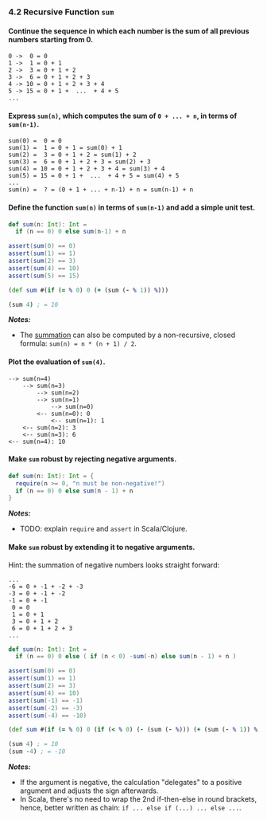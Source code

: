 ### 4.2 Recursive Function `sum`

#### Continue the sequence in which each number is the sum of all previous numbers starting from 0.

```
0 ->  0 = 0
1 ->  1 = 0 + 1
2 ->  3 = 0 + 1 + 2
3 ->  6 = 0 + 1 + 2 + 3
4 -> 10 = 0 + 1 + 2 + 3 + 4
5 -> 15 = 0 + 1 +  ...  + 4 + 5
...
```

#### Express `sum(n)`, which computes the sum of `0 + ... + n`, in terms of `sum(n-1)`.

```
sum(0) =  0 = 0
sum(1) =  1 = 0 + 1 = sum(0) + 1
sum(2) =  3 = 0 + 1 + 2 = sum(1) + 2
sum(3) =  6 = 0 + 1 + 2 + 3 = sum(2) + 3
sum(4) = 10 = 0 + 1 + 2 + 3 + 4 = sum(3) + 4
sum(5) = 15 = 0 + 1 +  ...  + 4 + 5 = sum(4) + 5
...
sum(n) =  ? = (0 + 1 + ... + n-1) + n = sum(n-1) + n
```

#### Define the function `sum(n)` in terms of `sum(n-1)` and add a simple unit test.

```scala
def sum(n: Int): Int =
  if (n == 0) 0 else sum(n-1) + n

assert(sum(0) == 0)
assert(sum(1) == 1)
assert(sum(2) == 3)
assert(sum(4) == 10)
assert(sum(5) == 15)
```

```clojure
(def sum #(if (= % 0) 0 (+ (sum (- % 1)) %)))

(sum 4) ; = 10
```
___Notes:___

* The [summation](https://en.wikipedia.org/wiki/Summation) can also be computed by a non-recursive, closed formula: `sum(n) = n * (n + 1) / 2`.

#### Plot the evaluation of `sum(4)`.

```
--> sum(n=4)
    --> sum(n=3)
        --> sum(n=2)
	    --> sum(n=1)
	        --> sum(n=0)
		<-- sum(n=0): 0
            <-- sum(n=1): 1
	<-- sum(n=2): 3
    <-- sum(n=3): 6
<-- sum(n=4): 10
```

#### Make `sum` robust by rejecting negative arguments.

```scala
def sum(n: Int): Int = {
  require(n >= 0, "n must be non-negative!")
  if (n == 0) 0 else sum(n - 1) + n
}
```
___Notes:___

* TODO: explain `require` and `assert` in Scala/Clojure.

#### Make `sum` robust by extending it to negative arguments.

Hint: the summation of negative numbers looks straight forward:
```
...
-6 = 0 + -1 + -2 + -3
-3 = 0 + -1 + -2
-1 = 0 + -1
 0 = 0
 1 = 0 + 1
 3 = 0 + 1 + 2
 6 = 0 + 1 + 2 + 3
...
```

```scala
def sum(n: Int): Int =
  if (n == 0) 0 else ( if (n < 0) -sum(-n) else sum(n - 1) + n )

assert(sum(0) == 0)
assert(sum(1) == 1)
assert(sum(2) == 3)
assert(sum(4) == 10)
assert(sum(-1) == -1)
assert(sum(-2) == -3)
assert(sum(-4) == -10)
```

```clojure
(def sum #(if (= % 0) 0 (if (< % 0) (- (sum (- %))) (+ (sum (- % 1)) %))))

(sum 4) ; = 10
(sum -4) ; = -10
```

___Notes:___

* If the argument is negative, the calculation "delegates" to a positive argument and adjusts the sign afterwards.
* In Scala, there's no need to wrap the 2nd if-then-else in round brackets, hence, better written as chain: `if ... else if (...) ... else ...`.
